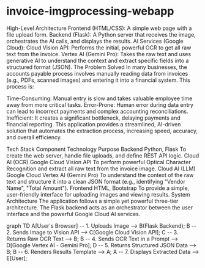 # invoice-imgprocessing-webapp
High-Level Architecture
Frontend (HTML/CSS): A simple web page with a file upload form.
Backend (Flask): A Python server that receives the image, orchestrates the AI calls, and displays the results.
AI Services (Google Cloud):
Cloud Vision API: Performs the initial, powerful OCR to get all raw text from the invoice.
Vertex AI (Gemini Pro): Takes the raw text and uses generative AI to understand the context and extract specific fields into a structured format (JSON).
The Problem Solved
In many businesses, the accounts payable process involves manually reading data from invoices (e.g., PDFs, scanned images) and entering it into a financial system. This process is:

Time-Consuming: Manual entry is slow and takes valuable employee time away from more critical tasks.
Error-Prone: Human error during data entry can lead to incorrect payments and complex accounting reconciliations.
Inefficient: It creates a significant bottleneck, delaying payments and financial reporting.
This application provides a streamlined, AI-driven solution that automates the extraction process, increasing speed, accuracy, and overall efficiency.

Tech Stack
Component	Technology	Purpose
Backend	Python, Flask	To create the web server, handle file uploads, and define REST API logic.
Cloud AI (OCR)	Google Cloud Vision API	To perform powerful Optical Character Recognition and extract all raw text from the invoice image.
Cloud AI (LLM)	Google Cloud Vertex AI (Gemini Pro)	To understand the context of the raw text and structure it into a clean JSON format (e.g., identifying "Vendor Name", "Total Amount").
Frontend	HTML, Bootstrap	To provide a simple, user-friendly interface for uploading images and viewing results.
System Architecture
The application follows a simple yet powerful three-tier architecture. The Flask backend acts as an orchestrator between the user interface and the powerful Google Cloud AI services.

graph TD
    A[User's Browser] -- 1. Uploads Image --> B(Flask Backend);
    B -- 2. Sends Image to Vision API --> C[Google Cloud Vision API];
    C -- 3. Returns Raw OCR Text --> B;
    B -- 4. Sends OCR Text in a Prompt --> D[Google Vertex AI - Gemini Pro];
    D -- 5. Returns Structured JSON Data --> B;
    B -- 6. Renders Results Template --> A;
    A -- 7. Displays Extracted Data --> E[User];
